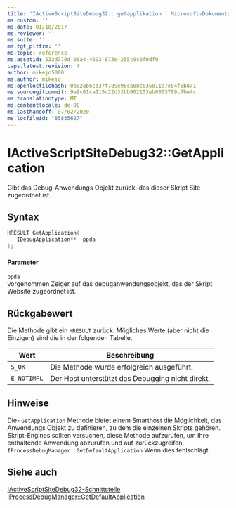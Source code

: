 ```yaml
---
title: 'IActiveScriptSiteDebug32:: getapplikation | Microsoft-Dokumentation'
ms.custom: ''
ms.date: 01/18/2017
ms.reviewer: ''
ms.suite: ''
ms.tgt_pltfrm: ''
ms.topic: reference
ms.assetid: 533d770d-06a4-4693-873e-255c9c6f0df0
caps.latest.revision: 4
author: mikejo5000
ms.author: mikejo
ms.openlocfilehash: 0b82ab6cd37f789e98ca08c635011a7e04f5b871
ms.sourcegitcommit: 9a9c61ca115c22d33bb902153eb0853789c7be4c
ms.translationtype: MT
ms.contentlocale: de-DE
ms.lasthandoff: 07/02/2020
ms.locfileid: "85835627"
---
```

# <a name="iactivescriptsitedebug32getapplication"></a>IActiveScriptSiteDebug32::GetApplication
Gibt das Debug-Anwendungs Objekt zurück, das dieser Skript Site zugeordnet ist.  
  
## <a name="syntax"></a>Syntax  
  
```cpp
HRESULT GetApplication(  
   IDebugApplication**  ppda  
);  
```  
  
#### <a name="parameters"></a>Parameter  
 `ppda`  
 vorgenommen Zeiger auf das debuganwendungsobjekt, das der Skript Website zugeordnet ist.  
  
## <a name="return-value"></a>Rückgabewert  
 Die Methode gibt ein `HRESULT` zurück. Mögliches Werte (aber nicht die Einzigen) sind die in der folgenden Tabelle.  
  
|Wert|Beschreibung|  
|-----------|-----------------|  
|`S_OK`|Die Methode wurde erfolgreich ausgeführt.|  
|`E_NOTIMPL`|Der Host unterstützt das Debugging nicht direkt.|  
  
## <a name="remarks"></a>Hinweise  
 Die- `GetApplication` Methode bietet einem Smarthost die Möglichkeit, das Anwendungs Objekt zu definieren, zu dem die einzelnen Skripts gehören. Skript-Engines sollten versuchen, diese Methode aufzurufen, um Ihre enthaltende Anwendung abzurufen und auf zurückzugreifen, `IProcessDebugManager::GetDefaultApplication` Wenn dies fehlschlägt.  
  
## <a name="see-also"></a>Siehe auch  
 [IActiveScriptSiteDebug32-Schnittstelle](../../winscript/reference/iactivescriptsitedebug32-interface.md)   
 [IProcessDebugManager::GetDefaultApplication](../../winscript/reference/iprocessdebugmanager-getdefaultapplication.md)